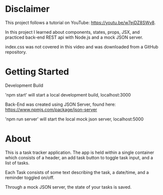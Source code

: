 # Disclaimer
This project follows a tutorial on YouTube: https://youtu.be/w7ejDZ8SWv8.

In this project I learned about components, states, props, JSX, and practiced back-end REST api with Node.js and a mock JSON server.

index.css was not covered in this video and was downloaded from a GitHub repository.


# Getting Started
Development Build

'npm start' will start a local development build, localhost:3000

Back-End was created using JSON Server, found here: https://www.npmjs.com/package/json-server

'npm run server' will start the local mock json server, localhost:5000


# About
This is a task tracker application.  The app is held within a single container which consists of a header, an add task button to toggle task input, and a list of tasks.

Each Task consists of some text describing the task, a date/time, and a reminder toggled on/off.

Through a mock JSON server, the state of your tasks is saved.

